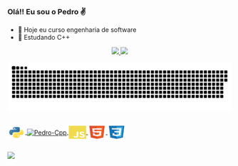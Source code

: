 ### Olá!! Eu sou o Pedro ✌️

- 🔭 Hoje eu curso engenharia de software
- 🌱 Estudando C++
<div align="center">
  <a href="https://github.com/Pedro-Giorgiano">
  <img height="170em" src="https://github-readme-stats.vercel.app/api?username=Pedro-Giorgiano&show_icons=true&theme=dark&include_all_commits=true&count_private=true"/>
  <img height="170em" src="https://github-readme-stats.vercel.app/api/top-langs/?username=Pedro-Giorgiano&layout=compact&langs_count=7&theme=dark"/>
    
  ![Snake animation](https://github.com/Pedro-Giorgiano/Pedro-Giorgiano/blob/output/github-contribution-grid-snake.svg)
</div>
  
</div>
<div style="display: inline_block"><br>
  
  
  
  <img align="center" alt="Pedro-Python" height="30" width="40" src="https://raw.githubusercontent.com/devicons/devicon/master/icons/python/python-original.svg">
  <img align="center" alt="Pedro-Cpp" height="30" width="40" src="https://cdn.jsdelivr.net/gh/devicons/devicon/icons/cplusplus/cplusplus-original.svg">
  <img align="center" alt="Pedro-Js" height="30" width="40" src="https://raw.githubusercontent.com/devicons/devicon/master/icons/javascript/javascript-plain.svg">
  <img align="center" alt="Pedro-HTML" height="30" width="40" src="https://raw.githubusercontent.com/devicons/devicon/master/icons/html5/html5-original.svg">
  <img align="center" alt="Pedro-CSS" height="30" width="40" src="https://raw.githubusercontent.com/devicons/devicon/master/icons/css3/css3-original.svg">
  
</div>

##

<div> 
 
  <a href="https://www.linkedin.com/in/pedro-alberto-falqueiro-giorgiano-959ba5212/" target="_blank"><img src="https://img.shields.io/badge/-LinkedIn-%230077B5?style=for-the-badge&logo=linkedin&logoColor=white" target="_blank"></a>
  
</div>



